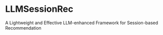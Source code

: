 # LLMSessionRec
A Lightweight and Effective LLM-enhanced Framework for Session-based Recommendation

